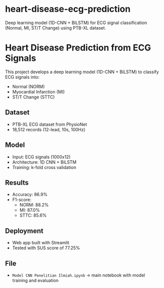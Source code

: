 # heart-disease-ecg-prediction
Deep learning model (1D-CNN + BiLSTM) for ECG signal classification (Normal, MI, ST/T Change) using PTB-XL dataset.

# Heart Disease Prediction from ECG Signals

This project develops a deep learning model (1D-CNN + BiLSTM) to classify ECG signals into:
- Normal (NORM)
- Myocardial Infarction (MI)
- ST/T Change (STTC)

## Dataset
- PTB-XL ECG dataset from PhysioNet
- 18,512 records (12-lead, 10s, 100Hz)

## Model
- Input: ECG signals (1000x12)
- Architecture: 1D CNN + BiLSTM
- Training: k-fold cross validation

## Results
- Accuracy: 86.9%
- F1-score:
  - NORM: 88.2%
  - MI: 87.0%
  - STTC: 85.6%

## Deployment
- Web app built with Streamlit
- Tested with SUS score of 77.25%

## File
- `Model CNN Penelitian Ilmiah.ipynb` → main notebook with model training and evaluation
